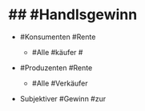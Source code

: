 # ## #Handlsgewinn #

 - #Konsumenten #Rente 

	 - #Alle #käufer #

 - #Produzenten #Rente 

	 - #Alle #Verkäufer 

 - Subjektiver #Gewinn #zur